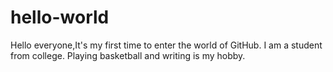 # hello-world
Hello everyone,It's my first time to enter the world of GitHub.
I am a student from college.
Playing basketball and writing is my hobby.

